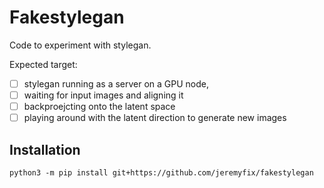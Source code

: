 # Fakestylegan

Code to experiment with stylegan.

Expected target: 

- [ ] stylegan running as a server on a GPU node, 
- [ ] waiting for input images and aligning it
- [ ] backproejcting onto the latent space
- [ ] playing around with the latent direction to generate new images

## Installation

    python3 -m pip install git+https://github.com/jeremyfix/fakestylegan
